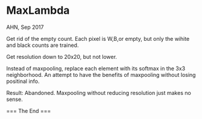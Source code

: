 MaxLambda
===========
AHN, Sep 2017

Get rid of the empty count. Each pixel is W,B,or empty,
but only the wihite and black counts are trained.

Get resolution down to 20x20, but not lower.

Instead of maxpooling, replace each element with its softmax in the 3x3
neighborhood. An attempt to have the benefits of maxpooling without losing
positinal info.

Result:
Abandoned. Maxpooling without reducing resolution just makes no sense.


=== The End ===
